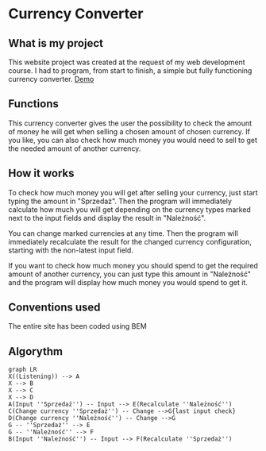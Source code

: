 # Currency Converter
## What is my project
This website project was created at the request of my web development course. I had to program, from start to finish, a simple but fully functioning currency converter.
[Demo](https://headershoter.github.io/CurrencyConverter/)
## Functions
This currency converter gives the user the possibility to check the amount of money he will get when selling a chosen amount of chosen currency.
If you like, you can also check how much money you would need to sell to get the needed amount of another currency.
## How it works
To check how much money you will get after selling your currency, just start typing the amount in "Sprzedaż". Then the program will immediately calculate how much you will get depending on the currency types marked next to the input fields and display the result in "Należność".

You can change marked currencies at any time. Then the program will immediately recalculate the result for the changed currency configuration, starting with the non-latest input field.

If you want to check how much money you should spend to get the required amount of another currency, you can just type this amount in "Należność" and the program will display how much money you would spend to get it.
## Conventions used
The entire site has been coded using BEM
## Algorythm
```mermaid
graph LR
X((Listening)) --> A
X --> B
X --> C
X --> D
A(Input ''Sprzedaż'') -- Input --> E(Recalculate ''Należność'')
C(Change currency ''Sprzedaż'') -- Change -->G{last input check}
D(Change currency ''Należność'') -- Change -->G
G -- ''Sprzedaż'' --> E
G -- ''Należność'' --> F
B(Input ''Należność'') -- Input --> F(Recalculate ''Sprzedaż'')
```